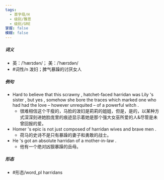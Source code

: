 ```yaml
---
tags:
  - 首字母/H
  - 级别/雅思
  - 级别/GRE
掌握: false
模糊: false
---
```

##### 词义
- 英：/ˈhærɪdən/； 美：/ˈhærɪdən/
- #词性/n  泼妇；脾气暴躁的讨厌女人
##### 例句
- Hard to believe that this scrawny , hatchet-faced harridan was Lily 's sister , but yes , somehow she bore the traces which marked one who had had the love – however unrequited – of a powerful witch .
	- 很难相信这个干瘦的，马脸的泼妇是莉莉的姐姐，但是，是的，以某种方式深深刻进她脸庞里的痕迹显示着她是那个强大女巫所爱的人&尽管是未曾回报的爱。
- Homer 's epic is not just composed of harridan wives and brave men .
	- 荷马的史诗不是只有暴躁的妻子和勇敢的战士。
- He 's got an absolute harridan of a mother-in-law .
	- 他有一个绝对凶狠暴躁的岳母。
##### 形态
- #形态/word_pl harridans
